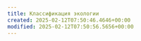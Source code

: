 ```yaml
---
title: Классификация экологии
created: 2025-02-12T07:50:46.4646+00:00
modified: 2025-02-12T07:50:56.5656+00:00
---
```

